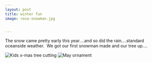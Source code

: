 ```yaml
---
layout: post
title: winter fun
image: rosa-snowman.jpg


---
```


The snow came pretty early this year....and so did the rain....standard oceanside weather.  We got our first snowman made and our tree up....

![Kids x-mas tree cutting](/assets/image/kids-tree-cutting.jpg)
![May ornament](/assets/image/may-ornament.jpg)
